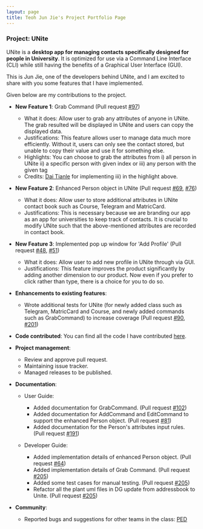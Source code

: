 ```yaml
---
layout: page
title: Teoh Jun Jie's Project Portfolio Page
---
```


### Project: UNite

UNite is a **desktop app for managing contacts specifically designed for people in University**. It is optimized for use via a Command Line Interface (CLI) while still having the benefits of a Graphical User Interface (GUI). 

This is Jun Jie, one of the developers behind UNite, and I am excited to share with you some features that I have implemented.

Given below are my contributions to the project.

* **New Feature 1**: Grab Command (Pull request [#97](https://github.com/AY2122S2-CS2103T-W12-2/tp/pull/97))
  * What it does: Allow user to grab any attributes of anyone in UNite. The grab resulted will be displayed in UNite and users can copy the displayed data.
  * Justifications: This feature allows user to manage data much more efficiently. Without it, users can only see the contact stored, but unable to copy their value and use it for something else. 
  * Highlights: You can choose to grab the attributes from i) all person in UNite ii) a specific person with given index or iii) any person with the given tag
  * Credits: [Dai Tianle](https://github.com/ddx-510) for implementing iii) in the highlight above.


* **New Feature 2**: Enhanced Person object in UNite (Pull request [#69](https://github.com/AY2122S2-CS2103T-W12-2/tp/pull/69), [#76](https://github.com/AY2122S2-CS2103T-W12-2/tp/pull/76))
  * What it does: Allow user to store additional attributes in UNite contact book such as Course, Telegram and MatricCard.
  * Justifications: This is necessary because we are branding our app as an app for universities to keep track of contacts. It is crucial to modify UNite such that the above-mentioned attributes are recorded in contact book.


* **New Feature 3**: Implemented pop up window for 'Add Profile' (Pull request [#48](https://github.com/AY2122S2-CS2103T-W12-2/tp/pull/48), [#51](https://github.com/AY2122S2-CS2103T-W12-2/tp/pull/51))
  * What it does: Allow user to add new profile in UNite through via GUI. 
  * Justifications: This feature improves the product significantly by adding another dimension to our product. Now even if you prefer to click rather than type, there is a choice for you to do so.

* **Enhancements to existing features**:
  * Wrote additional tests for UNite (for newly added class such as Telegram, MatricCard and Course, and newly added commands such as GrabCommand) to increase coverage (Pull request [#90](https://github.com/AY2122S2-CS2103T-W12-2/tp/pull/90), [#201](https://github.com/AY2122S2-CS2103T-W12-2/tp/pull/201))
  
* **Code contributed**: You can find all the code I have contributed [here](https://nus-cs2103-ay2122s2.github.io/tp-dashboard/?search=&sort=groupTitle&sortWithin=title&timeframe=commit&mergegroup=&groupSelect=groupByRepos&breakdown=true&checkedFileTypes=docs~functional-code~test-code~other&since=2022-02-18&tabOpen=true&tabType=authorship&tabAuthor=junjieteoh&tabRepo=AY2122S2-CS2103T-W12-2%2Ftp%5Bmaster%5D&authorshipIsMergeGroup=false&authorshipFileTypes=docs~functional-code~other&authorshipIsBinaryFileTypeChecked=false).

* **Project management**:
  * Review and approve pull request.
  * Maintaining issue tracker.
  * Managed releases to be published.

* **Documentation**:
    * User Guide:
      * Added documentation for GrabCommand. (Pull request [#102](https://github.com/AY2122S2-CS2103T-W12-2/tp/pull/102)) 
      * Added documentation for AddCommand and EditCommand to support the enhanced Person object. (Pull request [#81](https://github.com/AY2122S2-CS2103T-W12-2/tp/pull/81))
      * Added documentation for the Person's attributes input rules. (Pull request [#191](https://github.com/AY2122S2-CS2103T-W12-2/tp/pull/191))
      
    * Developer Guide:
      * Added implementation details of enhanced Person object. (Pull request [#64](https://github.com/AY2122S2-CS2103T-W12-2/tp/pull/64))
      * Added implementation details of Grab Command. (Pull request [#205](https://github.com/AY2122S2-CS2103T-W12-2/tp/pull/205))
      * Added some test cases for manual testing. (Pull request [#205](https://github.com/AY2122S2-CS2103T-W12-2/tp/pull/205))
      * Refactor all the plant uml files in DG update from addressbook to Unite. (Pull request [#205](https://github.com/AY2122S2-CS2103T-W12-2/tp/pull/205)) 
* **Community**:
    * Reported bugs and suggestions for other teams in the class: [PED](https://github.com/junjieteoh/ped/issues)
